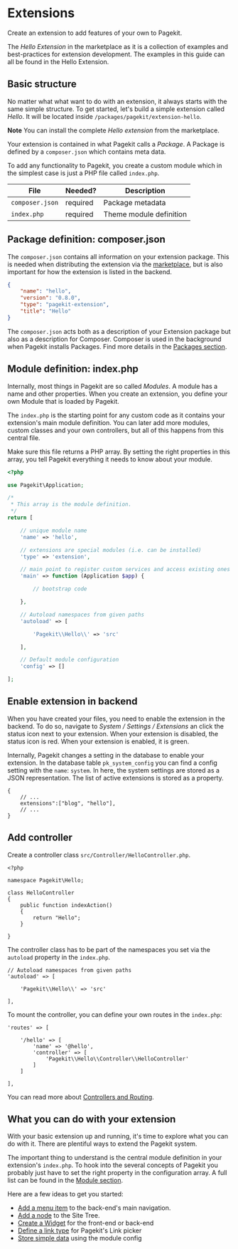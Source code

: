 # Extensions

<p class="uk-article-lead">Create an extension to add features of your own to Pagekit.</p>

The *Hello Extension* in the marketplace as it is a collection of examples and best-practices for extension development. The examples in this guide can all be found in the Hello Extension.

## Basic structure

No matter what what want to do with an extension, it always starts with the same simple structure. To get started, let's build a simple extension called *Hello*. It will be located inside `/packages/pagekit/extension-hello`.

**Note** You can install the complete *Hello extension* from the marketplace.

Your extension is contained in what Pagekit calls a *Package*. A Package is defined by a `composer.json` which contains meta data.

To add any functionality to Pagekit, you create a custom module which in the simplest case is just a PHP file called `index.php`.


| File                         | Needed?  | Description             |
|------------------------------|----------|-------------------------|
| `composer.json`              | required | Package metadata        |
| `index.php`                  | required | Theme module definition |


## Package definition: composer.json

The `composer.json` contains all information on your extension package. This is needed when distributing the extension via the [marketplace](marketplace.md), but is also important for how the extension is listed in the backend.

```json
{
    "name": "hello",
    "version": "0.8.0",
    "type": "pagekit-extension",
    "title": "Hello"
}
```

The `composer.json` acts both as a description of your Extension package but also as a description for Composer. Composer is used in the background when Pagekit installs Packages. Find more details in the [Packages section](../basics/packages.md).

## Module definition: index.php

Internally, most things in Pagekit are so called *Modules*. A module has a name and other properties. When you create an extension, you define your own Module that is loaded by Pagekit.

The `index.php` is the starting point for any custom code as it contains your extension's main module definition. You can later add more modules, custom classes and your own controllers, but all of this happens from this central file.

Make sure this file returns a PHP array. By setting the right properties in this array, you tell Pagekit everything it needs to know about your module.

```php
<?php

use Pagekit\Application;

/*
 * This array is the module definition.
 */
return [

    // unique module name
    'name' => 'hello',

    // extensions are special modules (i.e. can be installed)
    'type' => 'extension',

    // main point to register custom services and access existing ones
    'main' => function (Application $app) {

        // bootstrap code

    },

    // Autoload namespaces from given paths
    'autoload' => [

        'Pagekit\\Hello\\' => 'src'

    ],

    // Default module configuration
    'config' => []

];
```

## Enable extension in backend

When you have created your files, you need to enable the extension in the backend. To do so, navigate to *System / Settings / Extensions* an click the status icon next to your extension. When your extension is disabled, the status icon is red. When your extension is enabled, it is green.

Internally, Pagekit changes a setting in the database to enable your extension. In the database table `pk_system_config` you can find a config setting with the `name`: `system`. In here, the system settings are stored as a JSON representation. The list of active extensions is stored as a property.

```
{
    // ...
    extensions":["blog", "hello"],
    // ...
}
```

## Add controller

Create a controller class `src/Controller/HelloController.php`.

```
<?php

namespace Pagekit\Hello;

class HelloController
{
    public function indexAction()
    {
        return "Hello";
    }

}
```


The controller class has to be part of the namespaces you set via the `autoload` property in the `index.php`.

```
// Autoload namespaces from given paths
'autoload' => [

    'Pagekit\\Hello\\' => 'src'

],
```

To mount the controller, you can define your own routes in the `index.php`:

```
'routes' => [

    '/hello' => [
        'name' => '@hello',
        'controller' => [
            'Pagekit\\Hello\\Controller\\HelloController'
        ]
    ]

],
```

You can read more about [Controllers and Routing](../basics/controller.md).

## What you can do with your extension

With your basic extension up and running, it's time to explore what you can do with it. There are plentiful ways to extend the Pagekit system.

The important thing to understand is the central module definition in your extension's `index.php`. To hook into the several concepts of Pagekit you probably just have to set the right property in the configuration array. A full list can be found in the [Module section](../basics/packages.md#module).

Here are a few ideas to get you started:

- [Add a menu item](../basics/packages.md#menu) to the back-end's main navigation.
- [Add a node](../basics/packages.md#nodes) to the Site Tree.
- [Create a Widget](../basics/widgets.md) for the front-end or back-end
- [Define a link type](../basics/links.md) for Pagekit's Link picker
- [Store simple data](../basics/module-config.md) using the module config
